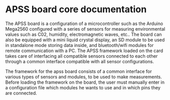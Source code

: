 # **APSS board core documentation**

The APSS board is a configuration of a microcontroller such as the Arduino Mega2560 configured with a series of sensors for measuring environmental values such as C02, humidity, electromagnetic waves, etc..
The board can also be equipped with a mini liquid crystal display, an SD module to be used in standalone mode storing data inside, and bluetooth/wifi modules for remote communication with a PC.
The APSS framework loaded on the card takes care of interfacing all compatible sensors connected to each other through a common interface compatible with all sensor configurations.

The framework for the apss board consists of a common interface for various types of sensors and modules, to be used to make measurements.
Before loading the framework on the board, the user must manually enter in a configuration file which modules he wants to use and in which pins they are connected.
